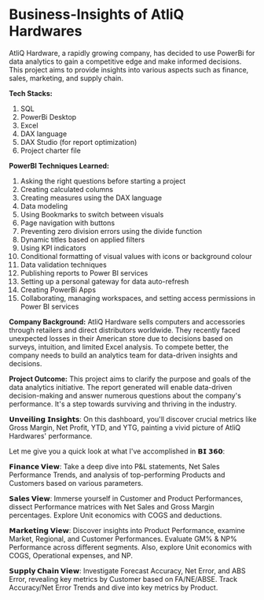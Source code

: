 # Business-Insights of AtliQ Hardwares


AtliQ Hardware, a rapidly growing company, has decided to use PowerBi for data analytics to gain a competitive edge and make informed decisions. This project aims to provide insights into various aspects such as finance, sales, marketing, and supply chain.

**Tech Stacks:**

1. SQL
2. PowerBi Desktop
3. Excel
4. DAX language
5. DAX Studio (for report optimization)
6. Project charter file

**PowerBI Techniques Learned:**

1.  Asking the right questions before starting a project
2.  Creating calculated columns
3.  Creating measures using the DAX language
4.  Data modeling
5.  Using Bookmarks to switch between visuals
6.  Page navigation with buttons
7.  Preventing zero division errors using the divide function
8.  Dynamic titles based on applied filters
9.  Using KPI indicators
10. Conditional formatting of visual values with icons or background colour
11. Data validation techniques
12. Publishing reports to Power BI services
13. Setting up a personal gateway for data auto-refresh
14. Creating PowerBi Apps
15. Collaborating, managing workspaces, and setting access permissions in Power BI services

**Company Background:**
AtliQ Hardware sells computers and accessories through retailers and direct distributors worldwide. They recently faced unexpected losses in their American store due to decisions based on surveys, intuition, and limited Excel analysis. To compete better, the company needs to build an analytics team for data-driven insights and decisions.

**Project Outcome:**
This project aims to clarify the purpose and goals of the data analytics initiative. The report generated will enable data-driven decision-making and answer numerous questions about the company's performance. It's a step towards surviving and thriving in the industry.


𝗨𝗻𝘃𝗲𝗶𝗹𝗶𝗻𝗴 𝗜𝗻𝘀𝗶𝗴𝗵𝘁𝘀: On this dashboard, you'll discover crucial metrics like Gross Margin, Net Profit, YTD, and YTG, painting a vivid picture of AtliQ Hardwares' performance.

Let me give you a quick look at what I've accomplished in 𝗕𝗜 𝟯𝟲𝟬:

**𝗙𝗶𝗻𝗮𝗻𝗰𝗲 𝗩𝗶𝗲𝘄**: Take a deep dive into P&L statements, Net Sales Performance Trends, and analysis of top-performing Products and Customers based on various parameters.

**𝗦𝗮𝗹𝗲𝘀 𝗩𝗶𝗲𝘄**: Immerse yourself in Customer and Product Performances, dissect Performance matrices with Net Sales and Gross Margin percentages. Explore Unit economics with COGS and deductions.

**𝗠𝗮𝗿𝗸𝗲𝘁𝗶𝗻𝗴 𝗩𝗶𝗲𝘄**: Discover insights into Product Performance, examine Market, Regional, and Customer Performances. Evaluate GM% & NP% Performance across different segments. Also, explore Unit economics with COGS, Operational expenses, and NP.

**𝗦𝘂𝗽𝗽𝗹𝘆 𝗖𝗵𝗮𝗶𝗻 𝗩𝗶𝗲𝘄**: Investigate Forecast Accuracy, Net Error, and ABS Error, revealing key metrics by Customer based on FA/NE/ABSE. Track Accuracy/Net Error Trends and dive into key metrics by Product.

